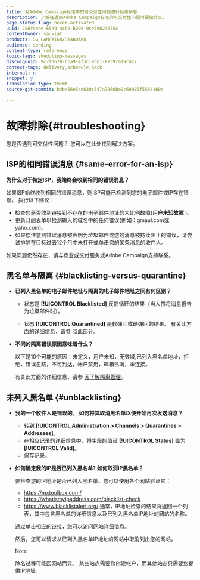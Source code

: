 ```yaml
---
title: 对Adobe Campaign标准中的可交付性问题进行疑难解答
description: 了解在遇到Adobe Campaign标准的可交付性问题时要做什么。
page-status-flag: never-activated
uuid: 286fceee-65a9-4cb9-b205-9ce5d024675c
contentOwner: sauviat
products: SG_CAMPAIGN/STANDARD
audience: sending
content-type: reference
topic-tags: sheduling-messages
discoiquuid: 9c7fd670-bba9-4f3c-8cb1-87397a1acd27
context-tags: delivery,schedule,back
internal: n
snippet: y
translation-type: tm+mt
source-git-commit: b4ba56e5cd639c547a7060be9c60985f5564160d

---
```



# 故障排除{#troubleshooting}

您是否遇到可交付性问题？ 您可以在此处找到解决方案。

## ISP的相同错误消息 {#same-error-for-an-isp}

**为什么对于特定ISP，我始终会收到相同的错误消息？**

如果ISP始终收到相同的错误消息，则ISP可能已检测到您的电子邮件或IP存在错误。 执行以下建议：
* 检查您是否收到链接到不存在的电子邮件地址的大比例故障(用&#x200B;**户未知故障** )。
* 更新订阅表单以检测输入的域名中的任何错误(例如：gmaul.com或yaho.com)。
* 如果您注意到错误消息被声明为垃圾邮件或您的消息被持续阻止的错误，请尝试排除在目标过去12个月中未打开或单击您的某条消息的收件人。

如果问题仍然存在，请与商业或交付服务或Adobe Campaign支持联系。

## 黑名单与隔离 {#blacklisting-versus-quarantine}

* **已列入黑名单的电子邮件地址与隔离的电子邮件地址之间有何区别？**

   * 状态是 **[!UICONTROL Blacklisted]** 反馈循环的结果（当人员将消息报告为垃圾邮件时）。

   * 状态 **[!UICONTROL Quarantined]** 是软弹回或硬弹回的结果。 有关此方面的详细信息，请参 [阅此部分](../../sending/using/understanding-quarantine-management.md)。

* **不同的隔离错误原因意味着什么？**

   以下是10个可能的原因：未定义，用户未知，无效域,已列入黑名单地址，拒绝，错误忽略，不可到达，帐户禁用，邮箱已满，未连接。

   有关此方面的详细信息，请参 [阅了解隔离管理](../../sending/using/understanding-quarantine-management.md)。

## 未列入黑名单 {#unblacklisting}

* **我的一个收件人是错误的。 如何将其取消黑名单以便开始再次发送消息？**

   * 转到 **[!UICONTROL Administration > Channels > Quarantines > Addresses]**。
   * 在相应记录的详细信息中，将字段的值设 **[!UICONTROL Status]** 置为 **[!UICONTROL Valid]**。
   * 保存记录。

* **如何确定我的IP是否已列入黑名单? 如何取消IP黑名单？**

   要检查您的IP地址是否已列入黑名单，您可以使用各个网站验证它：
   * https://mxtoolbox.com/
   * https://whatismyipaddress.com/blacklist-check
   * https://www.blacklistalert.org/
   通常，IP地址检查的结果将返回一个列表，其中包含黑名单的详细信息以及已列入黑名单IP地址的网站的名称。

   通过单击相应的链接，您可以访问网站详细信息。

   然后，您可以请求从已列入黑名单IP地址的网站中取消列出您的网站。

   >[!NOTE]
   >
   >除名过程可能因网站而异。 某些站点需要您创建帐户，而其他站点只需要您提供IP地址。
